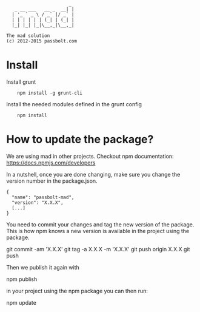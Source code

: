 	                       _
	   _ __ ___   __ _  __| |
	  | '_ ` _ \ / _` |/ _` |
	  | | | | | | (_| | (_| |
	  |_| |_| |_|\__,_|\__,_|

	The mad solution
	(c) 2012-2015 passbolt.com


Install
=========

Install grunt
```
	npm install -g grunt-cli
```

Install the needed modules defined in the grunt config
```
	npm install
```


How to update the package?
=========

We are using mad in other projects.
Checkout npm documentation: https://docs.npmjs.com/developers

In a nutshell, once you are done changing, make sure you change the version
number in the package.json.

	{
	  "name": "passbolt-mad",
	  "version": "X.X.X",
	  [...]
	}

You need to commit your changes and tag the new version of the package.
This is how npm knows a new version is available in the project using the package.

  git commit -am 'X.X.X'
  git tag -a X.X.X -m 'X.X.X'
  git push origin X.X.X
  git push
  
Then we publish it again with

  npm publish

in your project using the npm package you can then run:

  npm update
